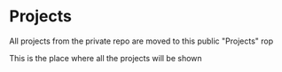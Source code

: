 # Projects
All projects from the private repo are moved to this public "Projects" rop

This is the place where all the projects will be shown
